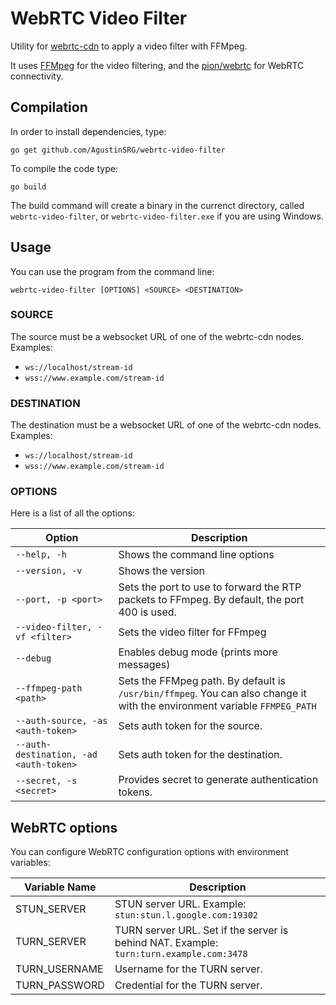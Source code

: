 # WebRTC Video Filter

Utility for [webrtc-cdn](https://github.com/AgustinSRG/webrtc-cdn) to apply a video filter with FFMpeg.

It uses [FFMpeg](https://ffmpeg.org/) for the video filtering, and the [pion/webrtc](https://github.com/pion/webrtc) for WebRTC connectivity.

## Compilation

In order to install dependencies, type:

```
go get github.com/AgustinSRG/webrtc-video-filter
```

To compile the code type:

```
go build
```

The build command will create a binary in the currenct directory, called `webrtc-video-filter`, or `webrtc-video-filter.exe` if you are using Windows.

## Usage

You can use the program from the command line:

```
webrtc-video-filter [OPTIONS] <SOURCE> <DESTINATION>
```

### SOURCE

The source must be a websocket URL of one of the webrtc-cdn nodes. Examples:

 - `ws://localhost/stream-id`
 - `wss://www.example.com/stream-id`

### DESTINATION

The destination must be a websocket URL of one of the webrtc-cdn nodes. Examples:

 - `ws://localhost/stream-id`
 - `wss://www.example.com/stream-id`

### OPTIONS

Here is a list of all the options:

| Option | Description |
|---|---|
| `--help, -h` | Shows the command line options |
| `--version, -v` | Shows the version |
| `--port, -p <port>` | Sets the port to use to forward the RTP packets to FFmpeg. By default, the port 400 is used. |
| `--video-filter, -vf <filter>` | Sets the video filter for FFmpeg |
| `--debug` | Enables debug mode (prints more messages) |
| `--ffmpeg-path <path>` | Sets the FFMpeg path. By default is `/usr/bin/ffmpeg`. You can also change it with the environment variable `FFMPEG_PATH` |
| `--auth-source, -as <auth-token>` | Sets auth token for the source. |
| `--auth-destination, -ad <auth-token>` | Sets auth token for the destination. |
| `--secret, -s <secret>` | Provides secret to generate authentication tokens. |

## WebRTC options

You can configure WebRTC configuration options with environment variables:

| Variable Name | Description |
|---|---|
| STUN_SERVER | STUN server URL. Example: `stun:stun.l.google.com:19302` |
| TURN_SERVER | TURN server URL. Set if the server is behind NAT. Example: `turn:turn.example.com:3478` |
| TURN_USERNAME | Username for the TURN server. |
| TURN_PASSWORD | Credential for the TURN server. |

